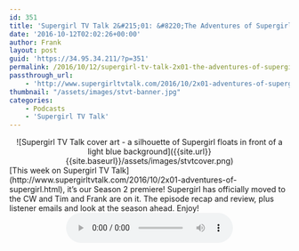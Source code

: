 ```yaml
---
id: 351
title: 'Supergirl TV Talk 2&#215;01: &#8220;The Adventures of Supergirl&#8221;'
date: '2016-10-12T02:02:26+00:00'
author: Frank
layout: post
guid: 'https://34.95.34.211/?p=351'
permalink: /2016/10/12/supergirl-tv-talk-2x01-the-adventures-of-supergirl/
passthrough_url:
    - 'http://www.supergirltvtalk.com/2016/10/2x01-adventures-of-supergirl.html'
thumbnail: "/assets/images/stvt-banner.jpg"
categories:
    - Podcasts
    - 'Supergirl TV Talk'
---
```


<div markdown="1" style="text-align: center;">
![Supergirl TV Talk cover art - a silhouette of Supergirl floats in front of a light blue background]({{site.url}}{{site.baseurl}}/assets/images/stvtcover.png)
</div>
[This week on Supergirl TV Talk](http://www.supergirltvtalk.com/2016/10/2x01-adventures-of-supergirl.html), it’s our Season 2 premiere! Supergirl has officially moved to the CW and Tim and Frank are on it. The episode recap and review, plus listener emails and look at the season ahead. Enjoy!

<div markdown="1" style="text-align: center;">
<audio controls>
  <source src="http://www.podtrac.com/pts/redirect.mp3/archive.org/download/STVT2x01/STVT2x01.mp3" type="audio/mpeg">
  Your browser does not support the audio element.
</audio>
</div>